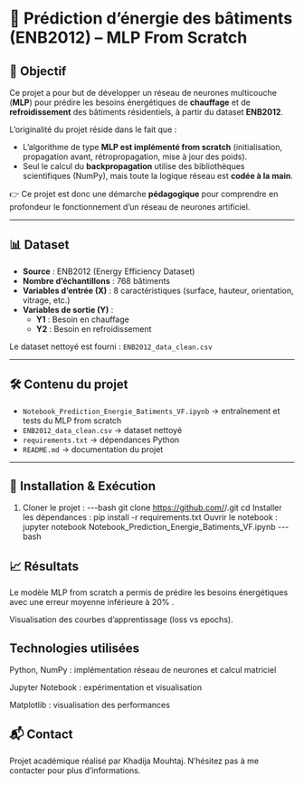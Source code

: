 # 🏢 Prédiction d’énergie des bâtiments (ENB2012) – MLP From Scratch

## 🎯 Objectif
Ce projet a pour but de développer un réseau de neurones multicouche (**MLP**) pour prédire les besoins énergétiques de **chauffage** et de **refroidissement** des bâtiments résidentiels, à partir du dataset **ENB2012**.

L’originalité du projet réside dans le fait que :
- L’algorithme de type **MLP est implémenté from scratch** (initialisation, propagation avant, rétropropagation, mise à jour des poids).  
- Seul le calcul du **backpropagation** utilise des bibliothèques scientifiques (NumPy), mais toute la logique réseau est **codée à la main**.  

👉 Ce projet est donc une démarche **pédagogique** pour comprendre en profondeur le fonctionnement d’un réseau de neurones artificiel.

---

## 📊 Dataset
- **Source** : ENB2012 (Energy Efficiency Dataset)  
- **Nombre d’échantillons** : 768 bâtiments  
- **Variables d’entrée (X)** : 8 caractéristiques (surface, hauteur, orientation, vitrage, etc.)  
- **Variables de sortie (Y)** :  
  - **Y1** : Besoin en chauffage  
  - **Y2** : Besoin en refroidissement  

Le dataset nettoyé est fourni : `ENB2012_data_clean.csv`

---

## 🛠️ Contenu du projet
- `Notebook_Prediction_Energie_Batiments_VF.ipynb` → entraînement et tests du MLP from scratch  
- `ENB2012_data_clean.csv` → dataset nettoyé  
- `requirements.txt` → dépendances Python  
- `README.md` → documentation du projet  

---

## 🚀 Installation & Exécution
1. Cloner le projet :
---bash
git clone https://github.com/<ton-user>/<ton-repo>.git
cd <ton-repo>
Installer les dépendances :
pip install -r requirements.txt
Ouvrir le notebook :
jupyter notebook Notebook_Prediction_Energie_Batiments_VF.ipynb
---bash
## 📈 Résultats
Le modèle MLP from scratch a permis de prédire les besoins énergétiques avec une erreur moyenne inférieure à 20% .

Visualisation des courbes d’apprentissage (loss vs epochs).

## Technologies utilisées
Python, NumPy : implémentation réseau de neurones et calcul matriciel

Jupyter Notebook : expérimentation et visualisation

Matplotlib : visualisation des performances

## 📬 Contact
Projet académique réalisé par Khadija Mouhtaj.
N’hésitez pas à me contacter pour plus d’informations.




